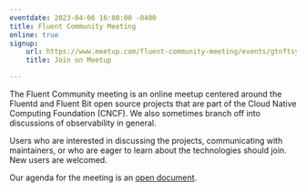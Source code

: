 ```yaml
---
eventdate: 2023-04-06 16:00:00 -0400
title: Fluent Community Meeting
online: true
signup:
    url: https://www.meetup.com/fluent-community-meeting/events/gtnftsyfcgbjb/
    title: Join on Meetup

---
```


The Fluent Community meeting is an online meetup centered around the Fluentd and Fluent Bit open source projects that are part of the Cloud Native Computing Foundation (CNCF). We also sometimes branch off into discussions of observability in general.

Users who are interested in discussing the projects, communicating with maintainers, or who are eager to learn about the technologies should join. New users are welcomed.

Our agenda for the meeting is an [open document](https://docs.google.com/document/d/1vJvsn8E0SanLO1R0X3RC1qTw0XQK_7q75sZ8IbWAu-g/edit).